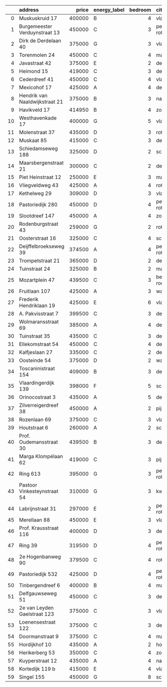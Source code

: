 |    | address                        |   price | energy_label   |   bedroom | city                |   house_age |   house_id |
|---:|:-------------------------------|--------:|:---------------|----------:|:--------------------|------------:|-----------:|
|  0 | Muskuskruid 17                 |  400000 | B              |         4 | vlaardingen         |          39 |   43434571 |
|  1 | Burgemeester Verduynstraat 13  |  450000 | C              |         3 | pernis-rotterdam    |          72 |   43441915 |
|  2 | Dirk de Derdelaan 40           |  375000 | G              |         3 | vlaardingen         |          65 |   43406419 |
|  3 | Torenmolen 24                  |  450000 | C              |         4 | maassluis           |          37 |   43448873 |
|  4 | Javastraat 42                  |  375000 | E              |         2 | delft               |         105 |   43556290 |
|  5 | Heimond 15                     |  419000 | C              |         3 | de-lier             |          64 |   43551924 |
|  6 | Cederdreef 41                  |  450000 | C              |         4 | vlaardingen         |          48 |   43446865 |
|  7 | Mexicohof 17                   |  425000 | A              |         4 | delft               |          43 |   43447586 |
|  8 | Hendrik van Naaldwijkstraat 21 |  375000 | B              |         3 | naaldwijk           |          67 |   43447008 |
|  9 | Havikveld 17                   |  414950 | B              |         4 | zoetermeer          |          41 |   43448775 |
| 10 | Westhavenkade 17               |  400000 | G              |         5 | vlaardingen         |         124 |   42196845 |
| 11 | Molenstraat 37                 |  435000 | D              |         3 | rotterdam           |          73 |   43558636 |
| 12 | Muskaat 85                     |  415000 | C              |         3 | de-lier             |          37 |   43550860 |
| 13 | Schiedamseweg 188              |  325000 | D              |         2 | schiedam            |         101 |   43411560 |
| 14 | Maarsbergenstraat 21           |  300000 | C              |         2 | den-haag            |          75 |   43437640 |
| 15 | Piet Heinstraat 12             |  250000 | E              |         3 | maassluis           |         114 |   43432615 |
| 16 | Vliegveldweg 43                |  425000 | A              |         4 | rotterdam           |          65 |   43473799 |
| 17 | Kethelweg 29                   |  309000 | D              |         3 | vlaardingen         |          91 |   43452830 |
| 18 | Pastoriedijk 280               |  450000 | D              |         4 | pernis-rotterdam    |         124 |   42316553 |
| 19 | Slootdreef 147                 |  450000 | A              |         4 | zoetermeer          |          46 |   43434643 |
| 20 | Rodenburgstraat 43             |  259000 | G              |         2 | rotterdam           |          96 |   43437968 |
| 21 | Oosterstraat 16                |  325000 | C              |         4 | schiedam            |         140 |   43434957 |
| 22 | Deijffelbroekseweg 39          |  374500 | A              |         4 | pernis-rotterdam    |          19 |   43551040 |
| 23 | Trompetstraat 21               |  365000 | D              |         2 | delft               |         121 |   43558122 |
| 24 | Tuinstraat 24                  |  325000 | B              |         2 | maassluis           |          46 |   43449956 |
| 25 | Mozartplein 47                 |  439500 | C              |         3 | berkel-en-rodenrijs |          52 |   43448936 |
| 26 | Fruitlaan 107                  |  425000 | A              |         3 | wateringen          |          23 |   43443368 |
| 27 | Frederik Hendriklaan 19        |  425000 | E              |         6 | vlaardingen         |          56 |   43449671 |
| 28 | A. Pakvisstraat 7              |  399500 | C              |         3 | den-haag            |          42 |   43496246 |
| 29 | Wolmaransstraat 69             |  385000 | A              |         4 | den-haag            |          30 |   43449520 |
| 30 | Tuinstraat 35                  |  435000 | C              |         3 | delft               |         112 |   43431911 |
| 31 | Ellekomstraat 54               |  450000 | C              |         4 | den-haag            |          91 |   43556306 |
| 32 | Kalfjeslaan 27                 |  335000 | C              |         2 | delft               |          45 |   43428575 |
| 33 | Oosteinde 54                   |  375000 | D              |         2 | wateringen          |         191 |   43421230 |
| 34 | Toscaninistraat 154            |  409000 | B              |         3 | den-haag            |          44 |   43434144 |
| 35 | Vlaardingerdijk 139            |  398000 | F              |         5 | schiedam            |          95 |   43418579 |
| 36 | Orinocostraat 3                |  435000 | A              |         5 | delft               |          43 |   43443331 |
| 37 | Zilverreigerdreef 38           |  450000 | A              |         2 | pijnacker           |           4 |   43550055 |
| 38 | Rozenlaan 69                   |  375000 | C              |         3 | vlaardingen         |          96 |   43442842 |
| 39 | Houtstraat 6                   |  260000 | A              |         2 | schiedam            |         146 |   43556462 |
| 40 | Prof. Oudemansstraat 30        |  439500 | B              |         3 | delft               |          72 |   43434587 |
| 41 | Marga Klompélaan 62            |  419000 | C              |         3 | pijnacker           |          33 |   43433724 |
| 42 | Ring 613                       |  395000 | G              |         3 | pernis-rotterdam    |          97 |   43496243 |
| 43 | Pastoor Vinkesteynstraat 54    |  310000 | G              |         3 | kwintsheul          |          86 |   43459042 |
| 44 | Labrijnstraat 31               |  297000 | E              |         2 | pernis-rotterdam    |          91 |   43550793 |
| 45 | Merellaan 88                   |  450000 | E              |         3 | vlaardingen         |          68 |   43550516 |
| 46 | Prof. Krausstraat 116          |  400000 | D              |         3 | delft               |          72 |   43441501 |
| 47 | Ring 39                        |  319500 | D              |         4 | pernis-rotterdam    |          63 |   43444466 |
| 48 | 2e Hogenbanweg 90              |  379500 | C              |         4 | rotterdam           |          70 |   43447444 |
| 49 | Pastoriedijk 532               |  425000 | D              |         4 | pernis-rotterdam    |        2024 |   43405993 |
| 50 | Tinbergendreef 6               |  400000 | B              |         4 | maassluis           |          47 |   43438922 |
| 51 | Delfgauwseweg 51               |  450000 | C              |         3 | delft               |         123 |   43551870 |
| 52 | 2e van Leyden Gaelstraat 123   |  375000 | C              |         3 | vlaardingen         |          98 |   43442858 |
| 53 | Loenensestraat 122             |  375000 | C              |         3 | den-haag            |         118 |   42324079 |
| 54 | Doormanstraat 9                |  375000 | C              |         4 | maasdijk            |          52 |   43432963 |
| 55 | Hordijkhof 10                  |  435000 | A              |         2 | honselersdijk       |          23 |   43403708 |
| 56 | Herikerberg 53                 |  350000 | C              |         4 | zoetermeer          |          52 |   43557286 |
| 57 | Kuyperstraat 12                |  435000 | A              |         4 | naaldwijk           |          40 |   43449903 |
| 58 | Kortedijk 119 b                |  415000 | E              |         4 | vlaardingen         |          60 |   43555132 |
| 59 | Singel 155                     |  450000 | G              |         8 | schiedam            |         138 |   43411413 |
